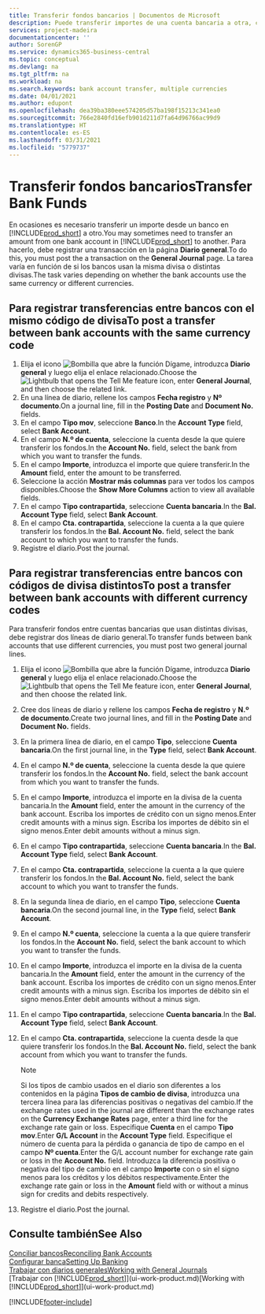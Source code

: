 ```yaml
---
title: Transferir fondos bancarios | Documentos de Microsoft
description: Puede transferir importes de una cuenta bancaria a otra, con divisas distintas, registrando la transacción en el diario general.
services: project-madeira
documentationcenter: ''
author: SorenGP
ms.service: dynamics365-business-central
ms.topic: conceptual
ms.devlang: na
ms.tgt_pltfrm: na
ms.workload: na
ms.search.keywords: bank account transfer, multiple currencies
ms.date: 04/01/2021
ms.author: edupont
ms.openlocfilehash: dea39ba380eee574205d57ba198f15213c341ea0
ms.sourcegitcommit: 766e2840fd16efb901d211d7fa64d96766ac99d9
ms.translationtype: HT
ms.contentlocale: es-ES
ms.lasthandoff: 03/31/2021
ms.locfileid: "5779737"
---
```

# <a name="transfer-bank-funds"></a><span data-ttu-id="7175b-103">Transferir fondos bancarios</span><span class="sxs-lookup"><span data-stu-id="7175b-103">Transfer Bank Funds</span></span>
<span data-ttu-id="7175b-104">En ocasiones es necesario transferir un importe desde un banco en [!INCLUDE[prod_short](includes/prod_short.md)] a otro.</span><span class="sxs-lookup"><span data-stu-id="7175b-104">You may sometimes need to transfer an amount from one bank account in [!INCLUDE[prod_short](includes/prod_short.md)] to another.</span></span> <span data-ttu-id="7175b-105">Para hacerlo, debe registrar una transacción en la página **Diario general**.</span><span class="sxs-lookup"><span data-stu-id="7175b-105">To do this, you must post the a transaction on the **General Journal** page.</span></span> <span data-ttu-id="7175b-106">La tarea varía en función de si los bancos usan la misma divisa o distintas divisas.</span><span class="sxs-lookup"><span data-stu-id="7175b-106">The task varies depending on whether the bank accounts use the same currency or different currencies.</span></span>

## <a name="to-post-a-transfer-between-bank-accounts-with-the-same-currency-code"></a><span data-ttu-id="7175b-107">Para registrar transferencias entre bancos con el mismo código de divisa</span><span class="sxs-lookup"><span data-stu-id="7175b-107">To post a transfer between bank accounts with the same currency code</span></span>
1. <span data-ttu-id="7175b-108">Elija el icono ![Bombilla que abre la función Dígame](media/ui-search/search_small.png "Dígame qué desea hacer"), introduzca **Diario general** y luego elija el enlace relacionado.</span><span class="sxs-lookup"><span data-stu-id="7175b-108">Choose the ![Lightbulb that opens the Tell Me feature](media/ui-search/search_small.png "Tell me what you want to do") icon, enter **General Journal**, and then choose the related link.</span></span>
2. <span data-ttu-id="7175b-109">En una línea de diario, rellene los campos **Fecha registro** y **Nº documento**.</span><span class="sxs-lookup"><span data-stu-id="7175b-109">On a journal line, fill in the **Posting Date** and **Document No.** fields.</span></span>
3. <span data-ttu-id="7175b-110">En el campo **Tipo mov**, seleccione **Banco**.</span><span class="sxs-lookup"><span data-stu-id="7175b-110">In the **Account Type** field, select **Bank Account**.</span></span>
4. <span data-ttu-id="7175b-111">En el campo **N.º de cuenta**, seleccione la cuenta desde la que quiere transferir los fondos.</span><span class="sxs-lookup"><span data-stu-id="7175b-111">In the **Account No.** field, select the bank from which you want to transfer the funds.</span></span>
5. <span data-ttu-id="7175b-112">En el campo **Importe**, introduzca el importe que quiere transferir.</span><span class="sxs-lookup"><span data-stu-id="7175b-112">In the **Amount** field, enter the amount to be transferred.</span></span>
6. <span data-ttu-id="7175b-113">Seleccione la acción **Mostrar más columnas** para ver todos los campos disponibles.</span><span class="sxs-lookup"><span data-stu-id="7175b-113">Choose the **Show More Columns** action to view all available fields.</span></span>
7. <span data-ttu-id="7175b-114">En el campo **Tipo contrapartida**, seleccione **Cuenta bancaria**.</span><span class="sxs-lookup"><span data-stu-id="7175b-114">In the **Bal. Account Type** field, select **Bank Account**.</span></span>
8. <span data-ttu-id="7175b-115">En el campo **Cta. contrapartida**, seleccione la cuenta a la que quiere transferir los fondos.</span><span class="sxs-lookup"><span data-stu-id="7175b-115">In the **Bal. Account No.** field, select the bank account to which you want to transfer the funds.</span></span>
9. <span data-ttu-id="7175b-116">Registre el diario.</span><span class="sxs-lookup"><span data-stu-id="7175b-116">Post the journal.</span></span>

## <a name="to-post-a-transfer-between-bank-accounts-with-different-currency-codes"></a><span data-ttu-id="7175b-117">Para registrar transferencias entre bancos con códigos de divisa distintos</span><span class="sxs-lookup"><span data-stu-id="7175b-117">To post a transfer between bank accounts with different currency codes</span></span>
<span data-ttu-id="7175b-118">Para transferir fondos entre cuentas bancarias que usan distintas divisas, debe registrar dos líneas de diario general.</span><span class="sxs-lookup"><span data-stu-id="7175b-118">To transfer funds between bank accounts that use different currencies, you must post two general journal lines.</span></span>

1. <span data-ttu-id="7175b-119">Elija el icono ![Bombilla que abre la función Dígame](media/ui-search/search_small.png "Dígame qué desea hacer"), introduzca **Diario general** y luego elija el enlace relacionado.</span><span class="sxs-lookup"><span data-stu-id="7175b-119">Choose the ![Lightbulb that opens the Tell Me feature](media/ui-search/search_small.png "Tell me what you want to do") icon, enter **General Journal**, and then choose the related link.</span></span>
2. <span data-ttu-id="7175b-120">Cree dos líneas de diario y rellene los campos **Fecha de registro** y **N.º de documento**.</span><span class="sxs-lookup"><span data-stu-id="7175b-120">Create two journal lines, and fill in the **Posting Date** and **Document No.** fields.</span></span>
3. <span data-ttu-id="7175b-121">En la primera línea de diario, en el campo **Tipo**, seleccione **Cuenta bancaria**.</span><span class="sxs-lookup"><span data-stu-id="7175b-121">On the first journal line, in the **Type** field, select **Bank Account**.</span></span>
4. <span data-ttu-id="7175b-122">En el campo **N.º de cuenta**, seleccione la cuenta desde la que quiere transferir los fondos.</span><span class="sxs-lookup"><span data-stu-id="7175b-122">In the **Account No.** field, select the bank account from which you want to transfer the funds.</span></span>
5. <span data-ttu-id="7175b-123">En el campo **Importe**, introduzca el importe en la divisa de la cuenta bancaria.</span><span class="sxs-lookup"><span data-stu-id="7175b-123">In the **Amount** field, enter the amount in the currency of the bank account.</span></span> <span data-ttu-id="7175b-124">Escriba los importes de crédito con un signo menos.</span><span class="sxs-lookup"><span data-stu-id="7175b-124">Enter credit amounts with a minus sign.</span></span> <span data-ttu-id="7175b-125">Escriba los importes de débito sin el signo menos.</span><span class="sxs-lookup"><span data-stu-id="7175b-125">Enter debit amounts without a minus sign.</span></span>
6. <span data-ttu-id="7175b-126">En el campo **Tipo contrapartida**, seleccione **Cuenta bancaria**.</span><span class="sxs-lookup"><span data-stu-id="7175b-126">In the **Bal. Account Type** field, select **Bank Account**.</span></span>
7. <span data-ttu-id="7175b-127">En el campo **Cta. contrapartida**, seleccione la cuenta a la que quiere transferir los fondos.</span><span class="sxs-lookup"><span data-stu-id="7175b-127">In the **Bal. Account No.** field, select the bank account to which you want to transfer the funds.</span></span>
8. <span data-ttu-id="7175b-128">En la segunda línea de diario, en el campo **Tipo**, seleccione **Cuenta bancaria**.</span><span class="sxs-lookup"><span data-stu-id="7175b-128">On the second journal line, in the **Type** field, select **Bank Account**.</span></span>
9. <span data-ttu-id="7175b-129">En el campo **N.º cuenta**, seleccione la cuenta a la que quiere transferir los fondos.</span><span class="sxs-lookup"><span data-stu-id="7175b-129">In the **Account No.** field, select the bank account to which you want to transfer the funds.</span></span>
10. <span data-ttu-id="7175b-130">En el campo **Importe**, introduzca el importe en la divisa de la cuenta bancaria.</span><span class="sxs-lookup"><span data-stu-id="7175b-130">In the **Amount** field, enter the amount in the currency of the bank account.</span></span> <span data-ttu-id="7175b-131">Escriba los importes de crédito con un signo menos.</span><span class="sxs-lookup"><span data-stu-id="7175b-131">Enter credit amounts with a minus sign.</span></span> <span data-ttu-id="7175b-132">Escriba los importes de débito sin el signo menos.</span><span class="sxs-lookup"><span data-stu-id="7175b-132">Enter debit amounts without a minus sign.</span></span>
11. <span data-ttu-id="7175b-133">En el campo **Tipo contrapartida**, seleccione **Cuenta bancaria**.</span><span class="sxs-lookup"><span data-stu-id="7175b-133">In the **Bal. Account Type** field, select **Bank Account**.</span></span>  
12. <span data-ttu-id="7175b-134">En el campo **Cta. contrapartida**, seleccione la cuenta desde la que quiere transferir los fondos.</span><span class="sxs-lookup"><span data-stu-id="7175b-134">In the **Bal. Account No.** field, select the bank account from which you want to transfer the funds.</span></span>

    > [!NOTE]  
    > <span data-ttu-id="7175b-135">Si los tipos de cambio usados en el diario son diferentes a los contenidos en la página **Tipos de cambio de divisa**, introduzca una tercera línea para las diferencias positivas o negativas del cambio.</span><span class="sxs-lookup"><span data-stu-id="7175b-135">If the exchange rates used in the journal are different than the exchange rates on the **Currency Exchange Rates** page, enter a third line for the exchange rate gain or loss.</span></span> <span data-ttu-id="7175b-136">Especifique **Cuenta** en el campo **Tipo mov**.</span><span class="sxs-lookup"><span data-stu-id="7175b-136">Enter **G/L Account** in the **Account Type** field.</span></span> <span data-ttu-id="7175b-137">Especifique el número de cuenta para la pérdida o ganancia de tipo de campo en el campo **Nº cuenta**.</span><span class="sxs-lookup"><span data-stu-id="7175b-137">Enter the G/L account number for exchange rate gain or loss in the **Account No.** field.</span></span> <span data-ttu-id="7175b-138">Introduzca la diferencia positiva o negativa del tipo de cambio en el campo **Importe** con o sin el signo menos para los créditos y los débitos respectivamente.</span><span class="sxs-lookup"><span data-stu-id="7175b-138">Enter the exchange rate gain or loss in the **Amount** field with or without a minus sign for credits and debits respectively.</span></span>
13. <span data-ttu-id="7175b-139">Registre el diario.</span><span class="sxs-lookup"><span data-stu-id="7175b-139">Post the journal.</span></span>

## <a name="see-also"></a><span data-ttu-id="7175b-140">Consulte también</span><span class="sxs-lookup"><span data-stu-id="7175b-140">See Also</span></span>
[<span data-ttu-id="7175b-141">Conciliar bancos</span><span class="sxs-lookup"><span data-stu-id="7175b-141">Reconciling Bank Accounts</span></span>](bank-manage-bank-accounts.md)  
[<span data-ttu-id="7175b-142">Configurar banca</span><span class="sxs-lookup"><span data-stu-id="7175b-142">Setting Up Banking</span></span>](bank-setup-banking.md)  
[<span data-ttu-id="7175b-143">Trabajar con diarios generales</span><span class="sxs-lookup"><span data-stu-id="7175b-143">Working with General Journals</span></span>](ui-work-general-journals.md)  
<span data-ttu-id="7175b-144">[Trabajar con [!INCLUDE[prod_short](includes/prod_short.md)]](ui-work-product.md)</span><span class="sxs-lookup"><span data-stu-id="7175b-144">[Working with [!INCLUDE[prod_short](includes/prod_short.md)]](ui-work-product.md)</span></span>


[!INCLUDE[footer-include](includes/footer-banner.md)]